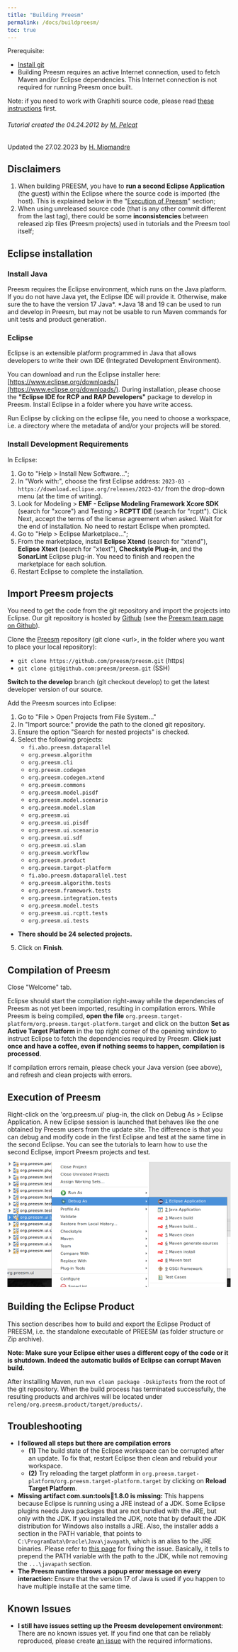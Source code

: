 ```yaml
---
title: "Building Preesm"
permalink: /docs/buildpreesm/
toc: true
---
```


Prerequisite: 
*  [Install git](/docs/gitsetup)
*  Building Preesm requires an active Internet connection, used to fetch Maven and/or Eclipse dependencies. This Internet connection is not required for running Preesm once built.

Note: if you need to work with Graphiti source code, please read [these instructions](/docs/buildfromgraphiti/) first.

###### Tutorial created the 04.24.2012 by [M. Pelcat](mailto:mpelcat@insa-rennes.fr)  
Updated the 27.02.2023 by [H. Miomandre](mailto:hugo.miomandre@insa-rennes.fr)

## Disclaimers

1.  When building PREESM, you have to **run a second Eclipse Application** (the guest) within the Eclipse where the source code is imported (the host). This is explained below in  the "[Execution of Preesm](#execution-of-preesm)" section;
2.  When using unreleased source code (that is any other commit different from the last tag), there could be some **inconsistencies** between released zip files (Preesm projects) used in tutorials and the Preesm tool itself;


## Eclipse installation

### Install Java  

Preesm requires the Eclipse environment, which runs on the Java platform. If you do not have Java yet, the Eclipse IDE will provide it. Otherwise, make sure the to have the version 17 Java*.
*Java 18 and 19 can be used to run and develop in Preesm, but may not be usable to run Maven commands for unit tests and product generation.

### Eclipse

Eclipse is an extensible platform programmed in Java that allows developers to write their own IDE (Integrated Development Environment).

You can download and run the Eclipse installer here: [https://www.eclipse.org/downloads/](https://www.eclipse.org/downloads/). During installation, please choose the **"Eclipse IDE for RCP and RAP Developers"** package to develop in Preesm. Install Eclipse in a folder where you have write access.

Run Eclipse by clicking on the eclipse file, you need to choose a workspace, i.e. a directory where the metadata of and/or your projects will be stored.

### Install Development Requirements

In Eclipse:

1.  Go to "Help > Install New Software...";
2.  In "Work with:", choose the first Eclipse address: ```2023-03 - https://download.eclipse.org/releases/2023-03/``` from the drop-down menu (at the time of writing).
3.  Look for Modeling > **EMF - Eclipse Modeling Framework Xcore SDK** (search for "xcore") and Testing > **RCPTT IDE** (search for "rcptt").
Click Next, accept the terms of the license agreement when asked. Wait for the end of installation.
No need to restart Eclispe when prompted.
4.  Go to "Help > Eclipse Marketplace...";
5.  From the marketplace, install **Eclipse Xtend** (search for "xtend"), **Eclipse Xtext** (search for "xtext"), **Checkstyle Plug-in**, and the **SonarLint** Eclipse plug-in. You need to finish and reopen the marketplace for each solution.
6.  Restart Eclipse to complete the installation.

## Import Preesm projects

You need to get the code from the git repository and import the projects into Eclipse. Our git repository is hosted by [Github](https://github.com/) (see the [Preesm team page on Github](https://github.com/preesm/)).

Clone the [Preesm](https://github.com/preesm/preesm) repository (git clone \<url\>, in the folder where you want to place your local repository):

*   ```git clone https://github.com/preesm/preesm.git``` (https)
*   ```git clone git@github.com:preesm/preesm.git``` (SSH)

**Switch to the develop** branch (git checkout develop) to get the latest developer version of our source.

Add the Preesm sources into Eclipse:

1.  Go to "File > Open Projects from File System..."
2.  In "Import source:" provide the path to the cloned git repository.
3.  Ensure the option "Search for nested projects" is checked.
4.  Select the following projects:
    * ```fi.abo.preesm.dataparallel```
    * ```org.preesm.algorithm```
    * ```org.preesm.cli```
    * ```org.preesm.codegen```
    * ```org.preesm.codegen.xtend```
    * ```org.preesm.commons```
    * ```org.preesm.model.pisdf```
    * ```org.preesm.model.scenario```
    * ```org.preesm.model.slam```
    * ```org.preesm.ui```
    * ```org.preesm.ui.pisdf```
    * ```org.preesm.ui.scenario```
    * ```org.preesm.ui.sdf```
    * ```org.preesm.ui.slam```
    * ```org.preesm.workflow```
    * ```org.preesm.product```
    * ```org.preesm.target-platform```
    * ```fi.abo.preesm.dataparallel.test```
    * ```org.preesm.algorithm.tests```
    * ```org.preesm.framework.tests```
    * ```org.preesm.integration.tests```
    * ```org.preesm.model.tests```
    * ```org.preesm.ui.rcptt.tests```
    * ```org.preesm.ui.tests```
* **There should be 24 selected projects.**
5.  Click on **Finish**.

## Compilation of Preesm

Close "Welcome" tab.

Eclipse should start the compilation right-away while the dependencies of Preesm as not yet been imported, resulting in compilation errors. While Preesm is being compiled, **open the file** ```org.preesm.target-platform/org.preesm.target-platform.target``` and click on the button **Set as Active Target Platform** in the top right corner of the opening window to instruct Eclipse to fetch the dependencies required by Preesm. **Click just once and have a coffee, even if nothing seems to happen, compilation is processed**.

If compilation errors remain, please check your Java version (see above), and refresh and clean projects with errors.

## Execution of Preesm

Right-click on the 'org.preesm.ui' plug-in, the click on Debug As > Eclipse Application. A new Eclipse session is launched that behaves like the one obtained by Preesm users from the update site. The difference is that you can debug and modify code in the first Eclipse and test at the same time in the second Eclipse. You can see the tutorials to learn how to use the second Eclipse, import Preesm projects and test.

![](/assets/docs/03-buildingpreesm/debug_ui.png)

## Building the Eclipse Product

This section describes how to build and export the Eclipse Product of PREESM, i.e. the standalone executable of PREESM (as folder structure or Zip archive).

**Note: Make sure your Eclipse either uses a different copy of the code or it is shutdown. Indeed the automatic builds of Eclipse can corrupt Maven build.**

After installing Maven, run `mvn clean package -DskipTests` from the root of the git repository. When the build process has terminated successfully, the resulting products and archives will be located under ```releng/org.preesm.product/target/products/```.

## Troubleshooting

*   **I followed all steps but there are compilation errors**
    *   **(1)** The build state of the Eclipse workspace can be corrupted after an update. To fix that, restart Eclipse then clean and rebuild your workspace.
    *   **(2)** Try reloading the target platform in ```org.preesm.target-platform/org.preesm.target-platform.target``` by clicking on **Reload Target Platform**.
*   **Missing artifact com.sun:tools:jar:1.8.0 is missing:** This happens because Eclipse is running using a JRE instead of a JDK. Some Eclipse plugins needs Java packages that are not bundled with the JRE, but only with the JDK. If you installed the JDK, note that by default the JDK distribution for Windows also installs a JRE. Also, the installer adds a section in the PATH variable, that points to ```C:\ProgramData\Oracle\Java\javapath```, which is an alias to the JRE binaries. Please refer to [this page](https://douglascayers.com/2015/05/30/how-to-set-custom-java-path-after-installing-jdk-8/) for fixing the issue. Basically, it tells to prepend the PATH variable with the path to the JDK, while not removing the ```...\javapath``` section.
*   **The Preesm runtime throws a popup error message on every interaction:** Ensure that the version 17 of Java is used if you happen to have multiple installe at the same time.

## Known Issues

*   **I still have issues setting up the Preesm developement environment**: There are no known issues yet. If you find one that can be reliably reproduced, please create [an issue](https://github.com/preesm/preesm/issues/) with the required informations.


